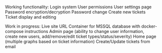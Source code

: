 Working functionality:
    Login system
    User permissions
    User settings page
    Password encryption/decryption
    Password change
    Create new tickets
    Ticket display and editing

Work in progress:
    Live site URL
    Container for MSSQL database with docker-compose instructions
    Admin page (ability to change user information, create new users, add/remove/edit ticket types/status/severity)
    Home page (multiple graphs based on ticket information)
    Create/Update tickets from email
